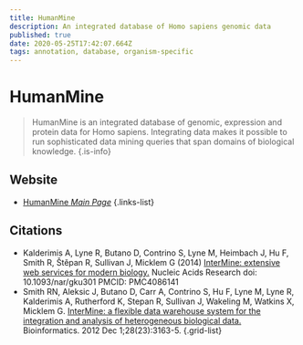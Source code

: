 ```yaml
---
title: HumanMine
description: An integrated database of Homo sapiens genomic data
published: true
date: 2020-05-25T17:42:07.664Z
tags: annotation, database, organism-specific
---
```


# HumanMine

> HumanMine is an integrated database of genomic, expression and protein data for Homo sapiens. Integrating data makes it possible to run sophisticated data mining queries that span domains of biological knowledge.
{.is-info}



## Website 

- [HumanMine *Main Page*](https://www.humanmine.org/humanmine/begin.do)
 {.links-list}

## Citations

- Kalderimis A, Lyne R, Butano D, Contrino S, Lyne M, Heimbach J, Hu F, Smith R, Štěpan R, Sullivan J, Micklem G (2014) [InterMine: extensive web services for modern biology.](https://pubmed.ncbi.nlm.nih.gov/24753429/) Nucleic Acids Research doi: 10.1093/nar/gku301 PMCID: PMC4086141
- Smith RN, Aleksic J, Butano D, Carr A, Contrino S, Hu F, Lyne M, Lyne R, Kalderimis A, Rutherford K, Stepan R, Sullivan J, Wakeling M, Watkins X, Micklem G. [InterMine: a flexible data warehouse system for the integration and analysis of heterogeneous biological data.](https://pubmed.ncbi.nlm.nih.gov/23023984/) Bioinformatics. 2012 Dec 1;28(23):3163-5.
{.grid-list}